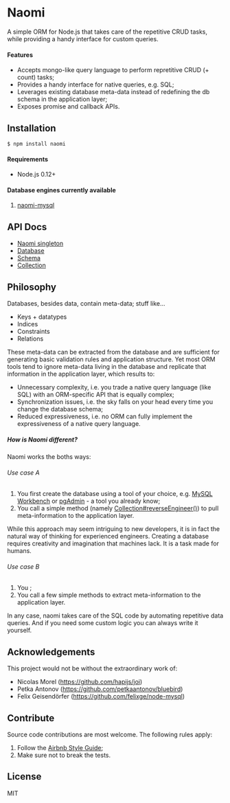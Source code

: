 # Naomi

A simple ORM for Node.js that takes care of the repetitive CRUD tasks, while providing a handy interface for custom queries.

#### Features

* Accepts mongo-like query language to perform repretitive CRUD (+ count) tasks;
* Provides a handy interface for native queries, e.g. SQL;
* Leverages existing database meta-data instead of redefining the db schema in the application layer;
* Exposes promise and callback APIs.

## Installation

```
$ npm install naomi
```

#### Requirements

* Node.js 0.12+

#### Database engines currently available

1. [naomi-mysql](https://github.com/jmike/naomi-mysql)

## API Docs

* [Naomi singleton](naomi.md)
* [Database](database.md)
* [Schema](schema.md)
* [Collection](collection.md)

## Philosophy

Databases, besides data, contain meta-data; stuff like...

* Keys + datatypes
* Indices
* Constraints
* Relations

These meta-data can be extracted from the database and are sufficient for generating basic validation rules and application structure. Yet most ORM tools tend to ignore meta-data living in the database and replicate that information in the application layer, which results to:

* Unnecessary complexity, i.e. you trade a native query language (like SQL) with an ORM-specific API that is equally complex;
* Synchronization issues, i.e. the sky falls on your head every time you change the database schema;
* Reduced expressiveness, i.e. no ORM can fully implement the expressiveness of a native query language.

##### How is Naomi different?

Naomi works the boths ways:

###### Use case A

1. You first create the database using a tool of your choice, e.g. [MySQL Workbench](http://www.mysql.com/products/workbench/) or [pgAdmin](http://www.pgadmin.org/) - a tool you already know;
2. You call a simple method (namely [Collection#reverseEngineer()](collection.md#reverseEngineer)) to pull meta-information to the application layer.

While this approach may seem intriguing to new developers, it is in fact the natural way of thinking for experienced engineers. Creating a database requires creativity and imagination that machines lack. It is a task made for humans.

###### Use case B

1. You ;
2. You call a few simple methods to extract meta-information to the application layer.

In any case, naomi takes care of the SQL code by automating repetitive data queries. And if you need some custom logic you can always write it yourself.

## Acknowledgements

This project would not be without the extraordinary work of:

* Nicolas Morel (https://github.com/hapijs/joi)
* Petka Antonov (https://github.com/petkaantonov/bluebird)
* Felix Geisendörfer (https://github.com/felixge/node-mysql)

## Contribute

Source code contributions are most welcome. The following rules apply:

1. Follow the [Airbnb Style Guide](https://github.com/airbnb/javascript);
2. Make sure not to break the tests.

## License

MIT
